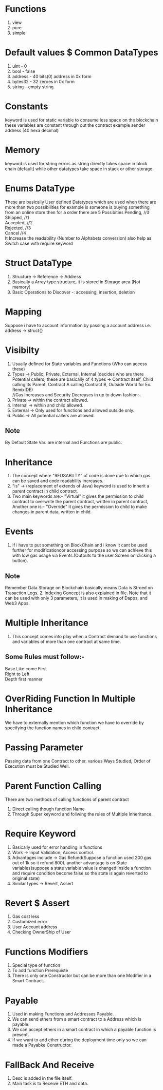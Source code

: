 # Functions

1. view
2. pure
3. simple

# Default values $ Common DataTypes

1. uint - 0
2. bool - false
3. address - 40 bits(0) address in 0x form
4. bytes32 - 32 zeroes in 0x form
5. string - empty string

# Constants

keyword is used for static variable to consume less space on the blockchain these variables are constant through out the contract example sender address (40 hexa decimal)

# Memory

keyword is used for string errors as string directly takes space in block chain (default) while other datatypes take space in stack or other storage.

# Enums DataType

These are basically User defined Datatypes which are used when there are more than two possibilities for example is someone is buying something from an online store then for a order there are 5 Possibities
Pending, //0<br>
Shipped, //1<br>
Accepted, //2<br>
Rejected, //3<br>
Cancel //4<br>
It Increase the readability (Number to Alphabets conversion)
also help as Switch case with require keyword

# Struct DataType

1. Structure -> Reference -> Address
2. Basically a Array type structure, it is stored in Storage area (Not memory)
3. Basic Operations to Discover -: accessing, insertion, deletion

# Mapping

Suppose i have to account information by passing a account address i.e. address -> struct{}

# Visibilty

1. Usually defined for State variables and Functions (Who can access these)
2. Types -> Public, Private, External, Internal (decides who are there Potential callers, these are basically of 4 types -> Contract itself, Child calling its Parent, Contract A calling Contract B, Outside World for Ex. RemixIDE)<br>
   //Gas Increases and Security Decreases in up to down fashion:-
3. Private -> within the contract allowed.
4. Internal -> within and child allowed.
5. External -> Only used for functions and allowed outside only.
6. Public -> All potential callers are allowed.

## Note

By Default State Var. are internal and Functions are public.

# Inheritance

1. The concept where "REUSABILTY" of code is done due to which gas can be saved and code readability increases.
2. "is" -> (replacement of extends of Java) keyword is used to inherit a parent contract in child contract.
3. Two main keywords are:- "Virtual" it gives the permission to child contract to overwrite the parent contract, written in parent contract, Another one is:- "Override" it gives the permission to child to make changes in parent data, written in child.

# Events

1. If i have to put something on BlockChain and i know it cant be used further for modificationcor accessing purpose so we can achieve this with low gas usage via Events.(Outputs to the user Screen on clicking a button).

## Note

Remember Data Storage on Blockchain basically means Data is Stroed on Trasaction Logs. 2. Indexing Concept is also explained in file. Note that it can be used with only 3 parameters, it is used in making of Dapps, and Web3 Apps.

# Multiple Inheritance

1. This concept comes into play when a Contract demand to use functions and variables of more than one contract at same time.

## Some Rules must follow:-

Base Like come First<br> Right to Left<br> Depth first manner

# OverRiding Function In Multiple Inheritance

We have to externally mention which function we have to override by specifying the function names in child contract.

# Passing Parameter

Passing data from one Contract to other, various Ways Studied, Order of Execution must be Studied Well.

# Parent Function Calling

There are two methods of calling functions of parent contract

1. Direct calling though function Name
2. Through Super keyword and follwing the rules of Multiple Inheritance.

# Require Keyword

1. Basically used for error handling in functions
2. Work -> Input Validation, Access control.
3. Advantages include -> Gas Refund(Suppose a function used 200 gas out of 1k so it refund 800), another advantage is on State variables(suppose a state variable value is changed inside a function and require condition become false so the state is again reverted to original state)
4. Similar types -> Revert, Assert

# Revert $ Assert

1. Gas cost less
2. Customized error
3. User Account address
4. Checking OwnerShip of User

# Functions Modifiers

1. Special type of function
2. To add function Prerequiste
3. There is only one Constructor but can be more than one Modifier in a Smart Contract.

# Payable

1. Used in making Functions and Addresses Payable.
2. We can send ethers from a smart contract to a Address which is payable.
3. We can accept ethers in a smart contract in which a payable function is present.
4. If we want to add ether during the deployment time only so we can made a Payabke Constructor.

# FallBack And Receive

1. Desc is added in the file itself.
2. Main task is to Receive ETH and data.
